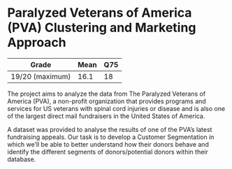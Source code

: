 # Paralyzed Veterans of America (PVA) Clustering and Marketing Approach

| Grade | Mean | Q75 |
| --- | --- | --- | 
| 19/20 (maximum) | 16.1 | 18

The project aims to analyze the data from The Paralyzed Veterans of America (PVA), a non-profit organization that provides programs and services for US veterans with spinal cord injuries or disease and is also one of the largest direct mail fundraisers in the United States of America.

A dataset was provided to analyse the results of one of the PVA’s latest fundraising appeals. Our task is to develop a Customer Segmentation in which we’ll be able to better understand how their donors behave and identify the different segments of donors/potential donors within their database.
